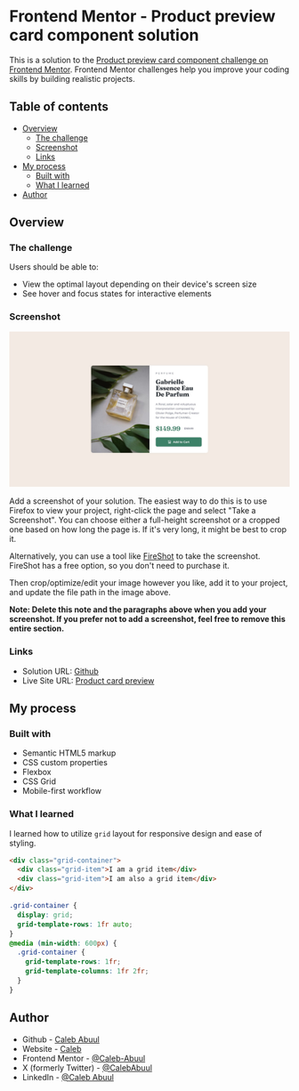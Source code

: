# Frontend Mentor - Product preview card component solution

This is a solution to the [Product preview card component challenge on Frontend Mentor](https://www.frontendmentor.io/challenges/product-preview-card-component-GO7UmttRfa). Frontend Mentor challenges help you improve your coding skills by building realistic projects.

## Table of contents

- [Overview](#overview)
  - [The challenge](#the-challenge)
  - [Screenshot](#screenshot)
  - [Links](#links)
- [My process](#my-process)
  - [Built with](#built-with)
  - [What I learned](#what-i-learned)
- [Author](#author)

## Overview

### The challenge

Users should be able to:

- View the optimal layout depending on their device's screen size
- See hover and focus states for interactive elements

### Screenshot

![](./images/desktop-design.jpg)

Add a screenshot of your solution. The easiest way to do this is to use Firefox to view your project, right-click the page and select "Take a Screenshot". You can choose either a full-height screenshot or a cropped one based on how long the page is. If it's very long, it might be best to crop it.

Alternatively, you can use a tool like [FireShot](https://getfireshot.com/) to take the screenshot. FireShot has a free option, so you don't need to purchase it.

Then crop/optimize/edit your image however you like, add it to your project, and update the file path in the image above.

**Note: Delete this note and the paragraphs above when you add your screenshot. If you prefer not to add a screenshot, feel free to remove this entire section.**

### Links

- Solution URL: [Github](https://github.com/Caleb-Abuul/product-card-preview)
- Live Site URL: [Product card preview](https://caleb-abuul.github.io/product-card-preview/)

## My process

### Built with

- Semantic HTML5 markup
- CSS custom properties
- Flexbox
- CSS Grid
- Mobile-first workflow

### What I learned

I learned how to utilize `grid` layout for responsive design and ease of styling.

```html
<div class="grid-container">
  <div class="grid-item">I am a grid item</div>
  <div class="grid-item">I am also a grid item</div>
</div>
```

```css
.grid-container {
  display: grid;
  grid-template-rows: 1fr auto;
}
@media (min-width: 600px) {
  .grid-container {
    grid-template-rows: 1fr;
    grid-template-columns: 1fr 2fr;
  }
}
```

## Author

- Github - [Caleb Abuul](https://github.com/Caleb-Abuul)
- Website - [Caleb](https://https://caleb-abuul.github.io/caleb/)
- Frontend Mentor - [@Caleb-Abuul](https://www.frontendmentor.io/profile/Caleb-Abuul)
- X (formerly Twitter) - [@CalebAbuul](https://www.x.com/CalebAbuul)
- LinkedIn - [@Caleb Abuul](www.linedin.com/in/caleb-abuul)
